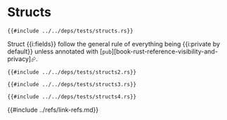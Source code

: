 # Structs

```rust,editable
{{#include ../../deps/tests/structs.rs}}
```

Struct {{i:fields}} follow the general rule of everything being {{i:private by default}} unless annotated with [`pub`][book-rust-reference-visibility-and-privacy]⮳.

```rust,editable
{{#include ../../deps/tests/structs2.rs}}
```

```rust,editable
{{#include ../../deps/tests/structs3.rs}}
```

```rust,editable
{{#include ../../deps/tests/structs4.rs}}
```

{{#include ../refs/link-refs.md}}
